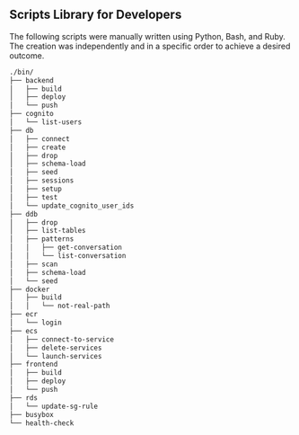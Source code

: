 
## Scripts Library for Developers

The following scripts were manually written using Python, Bash, and Ruby. The creation was independently and in a specific order to achieve a desired outcome.



```sh
./bin/
├── backend
│   ├── build
│   ├── deploy
│   └── push
├── cognito
│   └── list-users
├── db
│   ├── connect
│   ├── create
│   ├── drop
│   ├── schema-load
│   ├── seed
│   ├── sessions
│   ├── setup
│   ├── test
│   └── update_cognito_user_ids
├── ddb
│   ├── drop
│   ├── list-tables
│   ├── patterns
│   │   ├── get-conversation
│   │   └── list-conversation
│   ├── scan
│   ├── schema-load
│   └── seed
├── docker
│   ├── build
│   │   └── not-real-path
├── ecr
│   └── login
├── ecs
│   ├── connect-to-service
│   ├── delete-services
│   └── launch-services
├── frontend
│   ├── build
│   ├── deploy
│   └── push
├── rds
│   └── update-sg-rule
├── busybox
└── health-check
```